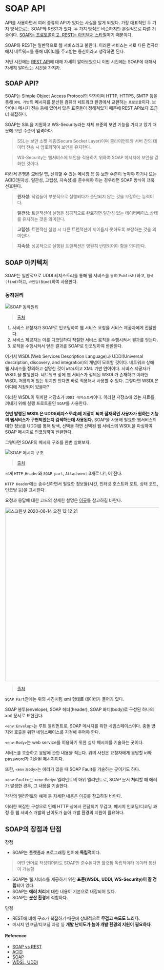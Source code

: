 # SOAP API
API를 사용하면서 여러 종류의 API가 있다는 사실을 알게 되었다. 가장 대표적인 두 가지 방식으로는 SOAP와 REST가 있다. 두 가지 방식은 비슷하지만 본질적으로 다른 기술이다. [SOAP는 프로토콜이고, REST는 아키텍처 스타일](http://blog.wishket.com/soap-api-vs-rest-api-두-방식의-가장-큰-차이점은/)이기 때문이다.

SOAP와 REST는 일반적으로 웹 서비스라고 불린다. 이러한 서비스는 서로 다른 컴퓨터에서 네트워크를 통해 데이터를 주고받는 통신이라고 생각하면 된다. 

저번 시간에는 [REST API](https://github.com/im-d-team/Dev-Docs/blob/master/Network/REST%20API.md)에 대해 자세히 알아보았으니 이번 시간에는 SOAP에 대해서 자세히 알아보는 시간을 가지자.

## SOAP API?
SOAP는 Simple Object Access Protocol의 약자이며 HTTP, HTTPS, SMTP 등을 통해 `XML 기반`의 메시지를 분산된 컴퓨터 네트워크 환경에서 교환하는 `프로토콜`이다.
보안이나 메시지 전송 등에 있어서 많은 표준들이 정해져있기 때문에 REST API보다 조금 더 복잡하다.

SOAP는 SSL을 지원하고 WS-Security라는 자체 표준의 보안 기능을 가지고 있기 때문에 보안 수준이 엄격하다. 

> SSL는 보안 소켓 계층(Secure Socket Layer)이며 클라이언트와 서버 간의 데이터 전송 시 암호화하여 보안을 유지한다.

> WS-Security는 웹서비스에 보안을 적용하기 위하여 SOAP 메시지에 보안을 강화한 것이다.

따라서 은행용 모바일 앱, 신뢰할 수 있는 메시징 앱 등 보안 수준이 높아야 하거나 또는 ACID(원자성, 일관성, 고립성, 지속성)를 준수해야 하는 경우라면 SOAP 방식이 더욱 선호된다.

> **원자성**: 작업들이 부분적으로 실행되다가 중단되지 않는 것을 보장하는 능력이다.

> **일관성**: 트랜잭션이 실행을 성공적으로 완료하면 일관성 있는 데이터베이스 상태를 유지하는 것을 의미한다.

> **고립성**: 트랜잭션 실행 시 다른 트랜잭션이 끼어들지 못하도록 보장하는 것을 의미한다.

> **지속성**: 성공적으로 실행된 트랜잭션은 영원히 반영되어야 함을 의미한다.  

## SOAP 아키텍처
SOAP는 일반적으로 UDDI 레지스토리를 통해 웹 서비스를 `등록(Publish)`하고, `탐색(find)`하고, `바인딩(Bind)`하여 사용한다. 

### 동작원리

![SOAP 동작원리](https://user-images.githubusercontent.com/43868540/84564061-1ad62780-ad9b-11ea-862f-9ca9563e6c57.png)
> [출처](https://devkingdom.tistory.com/12)

1. 서비스 요청자가 SOAP로 인코딩하여 웹 서비스 요청을 서비스 제공자에게 전달한다.
2. 서비스 제공자는 이를 디코딩하여 적절한 서비스 로직을 수행시켜서 결과를 얻는다.
3. 로직을 수행시켜서 얻은 결과를 SOAP로 인코딩하여 반환한다. 

여기서 WSDL(Web Services Description Language)과 UDDI(Universal description, discovery, and integration)의 개념이 모호할 것이다. 네트워크 상에 웹 서비스를 정의하고 설명한 것이 `WSDL`이고 XML 기반 언어이다. 서비스 제공자가 WSDL을 발행한다.
네트워크 상에 웹 서비스가 정의된 WSDL가 존재하고 이러한 WSDL 저장되어 있는 위치만 안다면 바로 적용해서 사용할 수 있다. 그렇다면 WSDL은 어디에 저장되어 있을까?

이러한 WSDL이 위치한 저장소가 `UDDI 레지스토리`이다. 
이러한 저장소에 있는 자료를 꺼내기 위해 실행 프로토콜인 `SOAP`를 사용한다. 

**한번 발행된 WSDL은 UDDI(레지스토리)에 저장이 되며 잠재적인 사용자가 원하는 기능의 웹서비스가 구현되었는지 검색하는데 사용된다.**
SOAP을 사용해 필요한 웹서비스의 대한 정보를 UDDI를 통해 탐색, 선택을 하면 선택된 웹 서비스의 WSDL을 파싱하여 SOAP 메시지로 인코딩하여 반환한다. 

그렇다면 SOAP의 메시지 구조를 한번 살펴보자.

![SOAP 메시지 구조](https://user-images.githubusercontent.com/43868540/84564122-a780e580-ad9b-11ea-9f6d-e4803e1c9a6e.jpeg)
> [출처](https://mygumi.tistory.com/55)

크게 `HTTP Header`와 `SOAP part`, `Attachment` 3개로 나누어 진다.

`HTTP Header`에는 송수신하면서 필요한 정보들(시간, 인터넷 호스트와 포트, 상태 코드, 인코딩 등)을 표시한다. 

요청과 응답에 대한 코드의 상세한 설명은 [이곳](http://egloos.zum.com/tequiero35/v/1026372)를 참고하길 바란다.

<img width="570" alt="스크린샷 2020-06-14 오전 12 12 21" src="https://user-images.githubusercontent.com/43868540/84572270-d87d0c80-add3-11ea-8817-d81df090eb4f.png">

> [출처](https://www.slideshare.net/yjaeseok/soap-rest)

`SOAP Part`안에는 위의 사진처럼 xml 형태로 데이터가 들어가 있다. 

SOAP 봉투(envelope), SOAP 헤더(header), SOAP 바디(body)로 구성된 하나의 xml 문서로 표현된다. 

`<env:Envelop>`는 루트 엘리먼트로, SOAP 메시지를 위한 네임스페이스이다. 충돌 방지와 호출을 위한 네임스페이스를 지정해 주어야 한다. 

`<env:Body>`는 web service를 이용하기 위한 실제 메시지를 기술하는 곳이다. 

서비스를 호출하고 응답에 관한 내용을 적는다. 위의 사진은 요청자에게 응답할 id와 password가 기술된 메시지이다. 

또한, `<env:Body>`는 에러가 있을 때 SOAP Fault를 기술하는 곳이기도 하다. 

`<env:Fault>`는 `<env:Body>` 엘리먼트의 하위 엘리먼트로, SOAP 문서 처리할 때 에러가 발생한 경우, 그 내용을 기술한다.

각각의 엘리먼트와 예제 등 자세한 내용은 [이곳](http://egloos.zum.com/tequiero35/v/1026372)를 참고하길 바란다. 

이러한 복잡한 구성으로 인해 HTTP 상에서 전달되기 무겁고, 메시지 인코딩/디코딩 과정 등 웹 서비스 개발의 난이도가 높아 개발 환경의 지원이 필요하다. 


## SOAP의 장점과 단점
장점
- SOAP는 플랫폼과 프로그래밍 언어에 **독립적**이다.
> 어떤 언어로 작성되더라도 SOAP만 준수된다면 플랫폼 독립적이라 데이터 통신이 가능함
- SOAP는 웹 서비스를 제공하기 위한 **표준(WSDL, UDDI, WS-Security)이 잘 정립**되어 있다.
- SOAP는 **에러 처리**에 대한 내용이 기본으로 내장되어 있다.
- SOAP는 **분산 환경**에 적합하다.

단점
- REST에 비해 구조가 복잡하기 때문에 상대적으로 **무겁고 속도도 느리다**.
- 메시지 인코딩/디코딩 과정 등 **개발 난이도가 높아 개발 환경의 지원이 필요하다**.

#### Reference
- [SOAP vs REST](http://blog.wishket.com/soap-api-vs-rest-api-두-방식의-가장-큰-차이점은/)
- [ACID](https://goodgid.github.io/ACID/)
- [SOAP](https://mygumi.tistory.com/55)
- [WDSL, UDDI](https://beatz.tistory.com/entry/SOAP-WSDL-UDDI)
